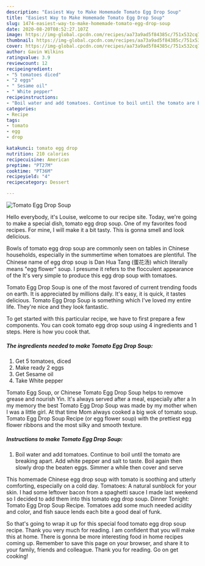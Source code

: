 ```yaml
---
description: "Easiest Way to Make Homemade Tomato Egg Drop Soup"
title: "Easiest Way to Make Homemade Tomato Egg Drop Soup"
slug: 1474-easiest-way-to-make-homemade-tomato-egg-drop-soup
date: 2020-08-20T08:52:27.107Z
image: https://img-global.cpcdn.com/recipes/aa73a9ad5f84385c/751x532cq70/tomato-egg-drop-soup-recipe-main-photo.jpg
thumbnail: https://img-global.cpcdn.com/recipes/aa73a9ad5f84385c/751x532cq70/tomato-egg-drop-soup-recipe-main-photo.jpg
cover: https://img-global.cpcdn.com/recipes/aa73a9ad5f84385c/751x532cq70/tomato-egg-drop-soup-recipe-main-photo.jpg
author: Gavin Wilkins
ratingvalue: 3.9
reviewcount: 12
recipeingredient:
- "5 tomatoes diced"
- "2 eggs"
- " Sesame oil"
- " White pepper"
recipeinstructions:
- "Boil water and add tomatoes. Continue to boil until the tomato are breaking apart. Add white pepper and salt to taste. Boil again then slowly drop the beaten eggs. Simmer a while then cover and serve"
categories:
- Recipe
tags:
- tomato
- egg
- drop

katakunci: tomato egg drop 
nutrition: 210 calories
recipecuisine: American
preptime: "PT27M"
cooktime: "PT36M"
recipeyield: "4"
recipecategory: Dessert

---
```



![Tomato Egg Drop Soup](https://img-global.cpcdn.com/recipes/aa73a9ad5f84385c/751x532cq70/tomato-egg-drop-soup-recipe-main-photo.jpg)

Hello everybody, it's Louise, welcome to our recipe site. Today, we're going to make a special dish, tomato egg drop soup. One of my favorites food recipes. For mine, I will make it a bit tasty. This is gonna smell and look delicious.

Bowls of tomato egg drop soup are commonly seen on tables in Chinese households, especially in the summertime when tomatoes are plentiful. The Chinese name of egg drop soup is Dan Hua Tang (蛋花汤) which literally means &#34;egg flower&#34; soup. I presume it refers to the flocculent appearance of the It&#39;s very simple to produce this egg drop soup with tomatoes.

Tomato Egg Drop Soup is one of the most favored of current trending foods on earth. It is appreciated by millions daily. It's easy, it is quick, it tastes delicious. Tomato Egg Drop Soup is something which I've loved my entire life. They're nice and they look fantastic.


To get started with this particular recipe, we have to first prepare a few components. You can cook tomato egg drop soup using 4 ingredients and 1 steps. Here is how you cook that.

<!--inarticleads1-->

##### The ingredients needed to make Tomato Egg Drop Soup:

1. Get 5 tomatoes, diced
1. Make ready 2 eggs
1. Get  Sesame oil
1. Take  White pepper


Tomato Egg Soup, or Chinese Tomato Egg Drop Soup helps to remove grease and nourish Yin. It&#39;s always served after a meal, especially after a In my memory the best Tomato Egg Drop Soup was made by my mother when I was a little girl. At that time Mom always cooked a big wok of tomato soup. Tomato Egg Drop Soup Recipe (or egg flower soup) with the prettiest egg flower ribbons and the most silky and smooth texture. 

<!--inarticleads2-->

##### Instructions to make Tomato Egg Drop Soup:

1. Boil water and add tomatoes. Continue to boil until the tomato are breaking apart. Add white pepper and salt to taste. Boil again then slowly drop the beaten eggs. Simmer a while then cover and serve


This homemade Chinese egg drop soup with tomato is soothing and utterly comforting, especially on a cold day. Tomatoes: A natural sunblock for your skin. I had some leftover bacon from a spaghetti sauce I made last weekend so I decided to add them into this tomato egg drop soup. Dinner Tonight: Tomato Egg Drop Soup Recipe. Tomatoes add some much needed acidity and color, and fish sauce lends each bite a good deal of funk. 

So that's going to wrap it up for this special food tomato egg drop soup recipe. Thank you very much for reading. I am confident that you will make this at home. There is gonna be more interesting food in home recipes coming up. Remember to save this page on your browser, and share it to your family, friends and colleague. Thank you for reading. Go on get cooking!

